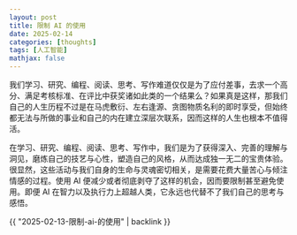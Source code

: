 ```yaml
---
layout: post
title: 限制 AI 的使用
date: 2025-02-14
categories: [thoughts]
tags: [人工智能]
mathjax: false
---
```


我们学习、研究、编程、阅读、思考、写作难道仅仅是为了应付差事，去求一个高分、满足考核标准、在评比中获奖诸如此类的一个结果么？如果真是这样，那我们自己的人生历程不过是在马虎敷衍、左右逢源、贪图物质名利的即时享受，但始终都无法与所做的事业和自己的内在建立深层次联系，因而这样的人生也根本不值得活。

在学习、研究、编程、阅读、思考、写作中，我们是为了获得深入、完善的理解与洞见，磨炼自己的技艺与心性，塑造自己的风格，从而达成独一无二的宝贵体验。很显然，这些活动与我们自身的生命与灵魂密切相关，是需要花费大量苦心与倾注情感的过程。使用 AI 便减少或者彻底剥夺了这样的机会，因而要限制甚至避免使用。即便 AI 在智力以及执行力上超越人类，它永远也代替不了我们自己的思考与感悟。

{{ "2025-02-13-限制-ai-的使用" | backlink }}
